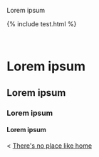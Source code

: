 
Lorem ipsum


{% include test.html %}

&nbsp;


# Lorem ipsum

## Lorem ipsum

### Lorem ipsum

#### Lorem ipsum


< [There's no place like home](./index.md)
